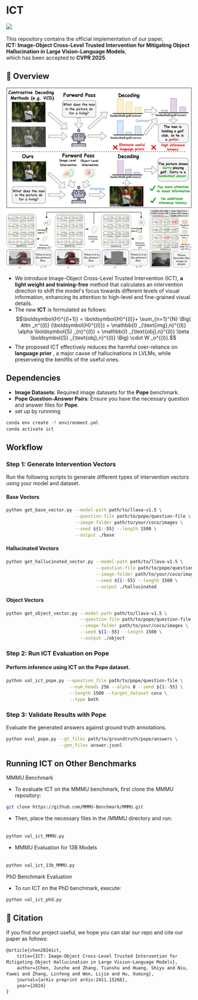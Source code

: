 # ICT 
<a href="https://arxiv.org/abs/2411.15268" alt="arXiv">
    <img src="https://img.shields.io/badge/arXiv-2411.15268-b31b1b.svg?style=flat" /></a>
    

This repository contains the official implementation of our paper,  
**ICT: Image-Object Cross-Level Trusted Intervention for Mitigating Object Hallucination in Large Vision-Language Models**,  
which has been accepted to **CVPR 2025**.

## 🎯 Overview
![ICT_overview](figs/overview.jpg)
![ICT_pipeline](figs/pipeline.jpg)
- We introduce Image-Object Cross-Level Trusted Intervention (ICT), **a light weight and training-free** method that calculates an intervention direction to shift the model's focus towards different levels of visual information, enhancing its attention to high-level and fine-grained visual details.
- The new **ICT** is formulated as follows:\
$$\boldsymbol{H}^{(l+1)} = \boldsymbol{H}^{(l)}+ \sum_{n=1}^{N} \Big( Attn _n^{(l)} (\boldsymbol{H}^{(l)})  + \mathbb{I} _{\text{img},n}^{(l)} \alpha \boldsymbol{S} _{n}^{(l)}  + \mathbb{I} _{\text{obj},n}^{(l)} \beta \boldsymbol{S} _{\text{obj},n}^{(l)} \Big) \cdot W _o^{(l)}.$$
- The proposed ICT effectively reduces the harmful over-reliance on **language prior** , a major cause of hallucinations in LVLMs, while preserveing the benifits of the useful ones.
## **Dependencies**  
- **Image Datasets**: Required image datasets for the **Pope** benchmark.  
- **Pope Question-Answer Pairs**: Ensure you have the necessary question and answer files for **Pope**.  
- set up by runnning 
```bash
conda env create -f environment.yml
conda activate ict
```

## **Workflow**  

### **Step 1: Generate Intervention Vectors**  
Run the following scripts to generate different types of intervention vectors using your model and dataset.  

#### **Base Vectors**  
```bash
python get_base_vector.py --model-path path/to/llava-v1.5 \
                          --question-file path/to/pope/question-file \
                          --image-folder path/to/your/coco/images \
                          --seed ${1:-55} --length 1500 \
                          --output ./base
```
#### **Hallucinated Vectors**
```bash                            
python get_hallucinated_vector.py --model-path path/to/llava-v1.5 \
                                  --question-file path/to/pope/question-file \
                                  --image-folder path/to/your/coco/images \
                                  --seed ${1:-55} --length 1500 \
                                  --output ./hallucinated
```

#### **Object Vectors**     
```bash                         
python get_object_vector.py --model-path path/to/llava-v1.5 \
                            --question-file path/to/pope/question-file \
                            --image-folder path/to/your/coco/images \
                            --seed ${1:-55} --length 1500 \
                            --output ./object
```
### **Step 2: Run ICT Evaluation on Pope**
#### **Perform inference using ICT on the Pope dataset.**

```bash
python val_ict_pope.py --question_file path/to/pope/question-file \
                        --num_heads 256 --alpha 8 --seed ${1:-55} \
                        --length 1500 --target_dataset coco \
                        --type both
```
### **Step 3: Validate Results with Pope**
Evaluate the generated answers against ground truth annotations.

```bash
python eval_pope.py --gt_files path/to/groundtruth/pope/answers \
                    --gen_files answer.jsonl
```
## **Running ICT on Other Benchmarks**
MMMU Benchmark
- To evaluate ICT on the MMMU benchmark, first clone the MMMU repository:

```bash
git clone https://github.com/MMMU-Benchmark/MMMU.git
```
- Then, place the necessary files in the /MMMU directory and run:

```bash

python val_ict_MMMU.py
```
- MMMU Evaluation for 13B Models
```bash

python val_ict_13b_MMMU.py
```
PhD Benchmark Evaluation
- To run ICT on the PhD benchmark, execute:

```bash
python val_ict_phd.py
```
## 📑 Citation
If you find our project useful, we hope you can star our repo and cite our paper as follows:
```
@article{chen2024ict,
    title={ICT: Image-Object Cross-Level Trusted Intervention for Mitigating Object Hallucination in Large Vision-Language Models},
    author={Chen, Junzhe and Zhang, Tianshu and Huang, Shiyu and Niu, Yuwei and Zhang, Linfeng and Wen, Lijie and Hu, Xuming},
    journal={arXiv preprint arXiv:2411.15268},
    year={2024}
}
